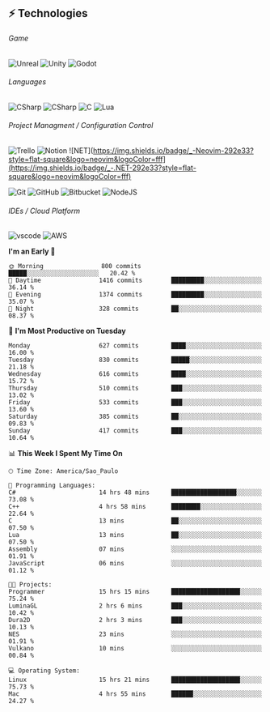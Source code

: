 
## ⚡ Technologies

###### Game
![Unreal](https://img.shields.io/badge/_-Unreal-292e33?style=flat-square&logo=unreal%20engine&logoColor=fff)
![Unity](https://img.shields.io/badge/_-Unity-292e33?style=flat-square&logo=unity&logoColor=fff)
![Godot](https://img.shields.io/badge/_-Godot-292e33?style=flat-square&logo=godot%20engine&logoColor=fff)

###### Languages 
![CSharp](https://img.shields.io/badge/_-C%23-292e33?style=flat-square&logo=csharp&logoColor=white) ![CSharp](https://img.shields.io/badge/_-C%2B%2B-292e33?style=flat-square&logo=c%2B%2B&logoColor=white) ![C](https://img.shields.io/badge/_-C-292e33?style=flat-square&logo=c&logoColor=white)
![Lua](https://img.shields.io/badge/_-Lua-292e33?style=flat-square&logo=lua&logoColor=white)

###### Project Managment / Configuration Control
![Trello](https://img.shields.io/badge/_-Trello-292e33?style=flat-square&logo=trello&logoColor=fff)
![Notion](https://img.shields.io/badge/_-Notion-292e33?style=flat-square&logo=notion&logoColor=fff)
![NET](https://img.shields.io/badge/_-Neovim-292e33?style=flat-square&logo=neovim&logoColor=fff](https://img.shields.io/badge/_-.NET-292e33?style=flat-square&logo=neovim&logoColor=fff)


![Git](https://img.shields.io/badge/_-Git-292e33?style=flat-square&logo=git&logoColor=fff)
![GitHub](https://img.shields.io/badge/_-GitHub-292e33?style=flat-square&logo=github&logoColor=fff)
![Bitbucket](https://img.shields.io/badge/_-Bitbucket-292e33?style=flat-square&logo=bitbucket&logoColor=fff)
![NodeJS](https://img.shields.io/badge/_-NodeJS-292e33?style=flat-square&logo=node.js&logoColor=white)



###### IDEs / Cloud Platform

![vscode](https://img.shields.io/badge/_-Visual%20Studio%20Code-292e33?style=flat-square&logo=Visual%20Studio%20Code&logoColor=fff)
![AWS](https://img.shields.io/badge/_-AWS-292e33?style=flat-square&logo=amazon&logoColor=fff)

**I'm an Early 🐤** 

```text
🌞 Morning                800 commits         █████░░░░░░░░░░░░░░░░░░░░   20.42 % 
🌆 Daytime                1416 commits        █████████░░░░░░░░░░░░░░░░   36.14 % 
🌃 Evening                1374 commits        █████████░░░░░░░░░░░░░░░░   35.07 % 
🌙 Night                  328 commits         ██░░░░░░░░░░░░░░░░░░░░░░░   08.37 % 
```
📅 **I'm Most Productive on Tuesday** 

```text
Monday                   627 commits         ████░░░░░░░░░░░░░░░░░░░░░   16.00 % 
Tuesday                  830 commits         █████░░░░░░░░░░░░░░░░░░░░   21.18 % 
Wednesday                616 commits         ████░░░░░░░░░░░░░░░░░░░░░   15.72 % 
Thursday                 510 commits         ███░░░░░░░░░░░░░░░░░░░░░░   13.02 % 
Friday                   533 commits         ███░░░░░░░░░░░░░░░░░░░░░░   13.60 % 
Saturday                 385 commits         ██░░░░░░░░░░░░░░░░░░░░░░░   09.83 % 
Sunday                   417 commits         ███░░░░░░░░░░░░░░░░░░░░░░   10.64 % 
```


📊 **This Week I Spent My Time On** 

```text
🕑︎ Time Zone: America/Sao_Paulo

💬 Programming Languages: 
C#                       14 hrs 48 mins      ██████████████████░░░░░░░   73.08 % 
C++                      4 hrs 58 mins       ████████░░░░░░░░░░░░░░░░░   22.64 %
C                        13 mins             ██░░░░░░░░░░░░░░░░░░░░░░░   07.50 %
Lua                      13 mins             ██░░░░░░░░░░░░░░░░░░░░░░░   07.50 %
Assembly                 07 mins             ░░░░░░░░░░░░░░░░░░░░░░░░░   01.91 % 
JavaScript               06 mins             ░░░░░░░░░░░░░░░░░░░░░░░░░   01.12 %

🐱‍💻 Projects: 
Programmer               15 hrs 15 mins      ███████████████████░░░░░░   75.24 % 
LuminaGL                 2 hrs 6 mins        ███░░░░░░░░░░░░░░░░░░░░░░   10.42 % 
Dura2D                   2 hrs 3 mins        ███░░░░░░░░░░░░░░░░░░░░░░   10.13 % 
NES                      23 mins             ░░░░░░░░░░░░░░░░░░░░░░░░░   01.91 % 
Vulkano                  10 mins             ░░░░░░░░░░░░░░░░░░░░░░░░░   00.84 % 

💻 Operating System: 
Linux                    15 hrs 21 mins      ███████████████████░░░░░░   75.73 % 
Mac                      4 hrs 55 mins       ██████░░░░░░░░░░░░░░░░░░░   24.27 % 
```



